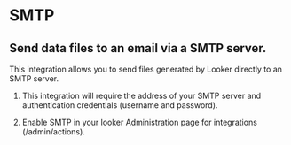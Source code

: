# SMTP
## Send data files to an email via a SMTP server.

This integration allows you to send files generated by Looker directly to an SMTP server.

1. This integration will require the address of your SMTP server and authentication credentials (username and password).

2. Enable SMTP in your looker Administration page for integrations (/admin/actions).

